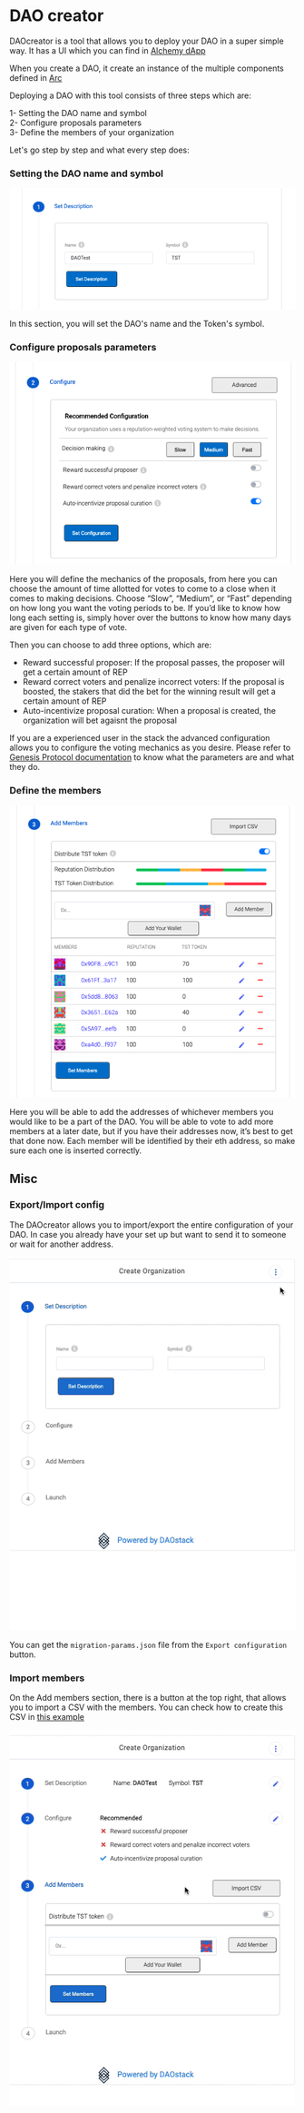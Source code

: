 # DAO creator

DAOcreator is a tool that allows you to deploy your DAO in a super simple way. It has a UI which you can find in [Alchemy dApp](https://alchemy.daostack.io/dao/create)

When you create a DAO, it create an instance of the multiple components defined in [Arc]('../stack/arc.md')

Deploying a DAO with this tool consists of three steps which are:

1- Setting the DAO name and symbol  
2- Configure proposals parameters    
3- Define the members of your organization 

Let's go step by step and what every step does:

### Setting the DAO name and symbol

<p float="center">
  <img src="../../assets/images/set.png"/>
</p>

In this section, you will set the DAO's name and the Token's symbol. 


### Configure proposals parameters

<p float="center">
  <img src="../../assets/images/configure.png"/>
</p>  

Here you will define the mechanics of the proposals, from here you can choose the amount of time allotted for votes to come to a close when it comes to making decisions. Choose “Slow”, “Medium”, or “Fast” depending on how long you want the voting periods to be. If you’d like to know how long each setting is, simply hover over the buttons to know how many days are given for each type of vote.

Then you can choose to add three options, which are:

- Reward successful proposer: If the proposal passes, the proposer will get a certain amount of REP
- Reward correct voters and penalize incorrect voters: If the proposal is boosted, the stakers that did the bet for the winning result will get a certain amount of REP
- Auto-incentivize proposal curation: When a proposal is created, the organization will bet agaisnt the proposal


If you are a experienced user in the stack the advanced configuration allows you to configure the voting mechanics as you desire. Please refer to [Genesis Protocol documentation](../stack/infra/holographic-consensus/#genesis-protocol) to know what the parameters are and what they do.

### Define the members

<p float="center">
  <img src="../../assets/images/add.png"/>
</p>


Here you will be able to add the addresses of whichever members you would like to be a part of the DAO. You will be able to vote to add more members at a later date, but if you have their addresses now, it’s best to get that done now. Each member will be identified by their eth address, so make sure each one is inserted correctly.


## Misc

### Export/Import config
The DAOcreator allows you to import/export the entire configuration of your DAO. In case you already have your set up but want to send it to someone or wait for another address.

<p float="center">
  <img src=../../assets/imports-test/import-config.gif/>
</p>

You can get the `migration-params.json` file from the `Export configuration` button.

### Import members
On the Add members section, there is a button at the top right, that allows you to import a CSV with the members. You can check how to create this CSV in [this example](../../assets/imports-test/members.csv)

<p float="center">
  <img src=../../assets/imports-test/member-import.gif/>
</p>
